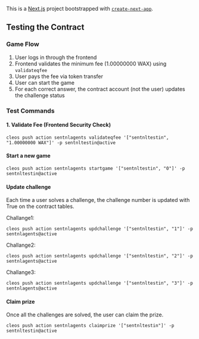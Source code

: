 This is a [Next.js](https://nextjs.org) project bootstrapped with [`create-next-app`](https://nextjs.org/docs/app/api-reference/cli/create-next-app).

## Testing the Contract

### Game Flow
1. User logs in through the frontend
2. Frontend validates the minimum fee (1.00000000 WAX) using `validateqfee`
3. User pays the fee via token transfer
4. User can start the game
5. For each correct answer, the contract account (not the user) updates the challenge status

### Test Commands

#### 1. Validate Fee (Frontend Security Check)

   `cleos push action sentnlagents validateqfee '["sentnltestin", "1.00000000 WAX"]' -p sentnltestin@active`

#### Start a new game

   `cleos push action sentnlagents startgame '["sentnltestin", "0"]' -p sentnltestin@active`

#### Update challenge

Each time a user solves a challenge, the challenge number is updated with True on the contract tables.

Challange1:

   `cleos push action sentnlagents updchallenge '["sentnltestin", "1"]' -p sentnlagents@active`

Challange2:

   `cleos push action sentnlagents updchallenge '["sentnltestin", "2"]' -p sentnlagents@active`

Challange3:

   `cleos push action sentnlagents updchallenge '["sentnltestin", "3"]' -p sentnlagents@active`


#### Claim prize

Once all the challenges are solved, the user can claim the prize.

   `cleos push action sentnlagents claimprize '["sentnltestin"]' -p sentnltestin@active`


